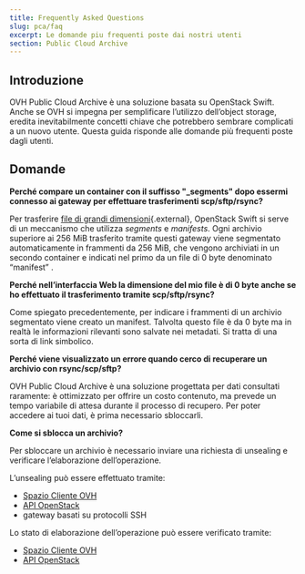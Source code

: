 ```yaml
---
title: Frequently Asked Questions
slug: pca/faq
excerpt: Le domande piu frequenti poste dai nostri utenti
section: Public Cloud Archive
---
```



## Introduzione
OVH Public Cloud Archive è una soluzione basata su OpenStack Swift. Anche se OVH si impegna per semplificare l’utilizzo dell’object storage, eredita inevitabilmente concetti chiave che potrebbero sembrare complicati a un nuovo utente. Questa guida risponde alle domande più frequenti poste dagli utenti.


## Domande
**Perché compare un container con il suffisso "_segments" dopo essermi connesso ai gateway per effettuare trasferimenti scp/sftp/rsync?**

Per trasferire [file di grandi dimensioni](https://docs.openstack.org/developer/swift/overview_large_objects.html){.external}, OpenStack Swift si serve di un meccanismo che utilizza *segments* e *manifests*. Ogni archivio superiore ai 256 MiB trasferito tramite questi gateway viene segmentato automaticamente in frammenti da 256 MiB, che vengono archiviati in un secondo container e indicati nel primo da un file di 0 byte denominato “manifest” .

**Perché nell’interfaccia Web la dimensione del mio file è di 0 byte anche se ho effettuato il trasferimento tramite scp/sftp/rsync?**

Come spiegato precedentemente, per indicare i frammenti di un archivio segmentato viene creato un manifest. Talvolta questo file è da 0 byte ma in realtà le informazioni rilevanti sono salvate nei metadati. Si tratta di una sorta di link simbolico.

**Perché viene visualizzato un errore quando cerco di recuperare un archivio con rsync/scp/sftp?**

OVH Public Cloud Archive è una soluzione progettata per dati consultati raramente: è ottimizzato per offrire un costo contenuto, ma prevede un tempo variabile di attesa durante il processo di recupero. Per poter accedere ai tuoi dati, è prima necessario sbloccarli.

**Come si sblocca un archivio?**

Per sbloccare un archivio è necessario inviare una richiesta di unsealing e verificare l’elaborazione dell’operazione.

L’unsealing può essere effettuato tramite:

- [Spazio Cliente OVH](../../)
- [API OpenStack](../../)
- gateway basati su protocolli SSH

Lo stato di elaborazione dell’operazione può essere verificato tramite:

- [Spazio Cliente OVH](../../)
- [API OpenStack](../../)